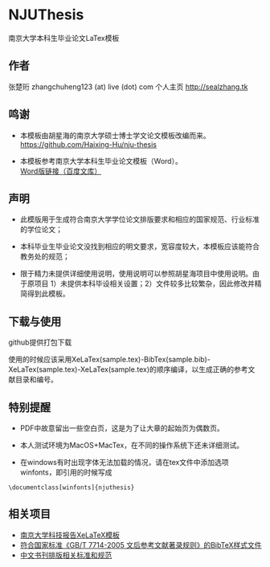 # NJUThesis

南京大学本科生毕业论文LaTex模板

## 作者

张楚珩 zhangchuheng123 (at) live (dot) com
个人主页 http://sealzhang.tk

## 鸣谢

* 本模板由胡星海的南京大学硕士博士学文论文模板改编而来。
https://github.com/Haixing-Hu/nju-thesis

* 本模板参考南京大学本科生毕业论文模板（Word）。
[Word版链接（百度文库）](http://wenku.baidu.com/link?url=cR7kFKypWbJ-3LDAyMqY2OIGvClbKxIjOKTnRuQjLye-lY9hkvVElUDvEAWcn4BbVNpDkbQaAWfx6ctSPHcTFdiLealeO0J5NnmIU2BRmQC)

## 声明

* 此模版用于生成符合南京大学学位论文排版要求和相应的国家规范、行业标准的学位论文；

* 本科毕业生毕业论文没找到相应的明文要求，宽容度较大，本模板应该能符合教务处的规范；

* 限于精力未提供详细使用说明，使用说明可以参照胡星海项目中使用说明。由于原项目 1）未提供本科毕设相关设置；2）文件较多比较繁杂，因此修改并精简得到此模板。 

## 下载与使用

github提供打包下载

使用的时候应该采用XeLaTex(sample.tex)-BibTex(sample.bib)-XeLaTex(sample.tex)-XeLaTex(sample.tex)的顺序编译，以生成正确的参考文献目录和编号。

## 特别提醒

* PDF中故意留出一些空白页，这是为了让大章的起始页为偶数页。

* 本人测试环境为MacOS+MacTex，在不同的操作系统下还未详细测试。

* 在windows有时出现字体无法加载的情况，请在tex文件中添加选项winfonts，即引用的时候写成
```
\documentclass[winfonts]{njuthesis}
```

## 相关项目

* [南京大学科技报告XeLaTeX模板][nju-report]
* [符合国家标准《GB/T 7714-2005 文后参考文献著录规则》的BibTeX样式文件][gbt7714-2005-bst]
* [中文书刊排版相关标准和规范][typesetting-standard]

[nju-report]: https://github.com/Haixing-Hu/nju-report
[gbt7714-2005-bst]: https://github.com/Haixing-Hu/GBT7714-2005-BibTeX-Style
[typesetting-standard]: https://github.com/Haixing-Hu/typesetting-standard

